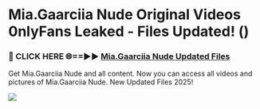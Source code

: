 # Mia.Gaarciia Nude Original Videos 0nlyFans Leaked - Files Updated! ()

<h3>🔴 CLICK HERE 🌐==►► <a href="https://tinyurl.com/2p9ay9w9" rel="nofollow">Mia.Gaarciia Nude Updated Files</a></h3>

Get Mia.Gaarciia Nude and all content. Now you can access all videos and pictures of Mia.Gaarciia Nude. New Updated Files 2025!

[![](https://i.imgur.com/KQgVmj3.gif)](https://tinyurl.com/2p9ay9w9)
